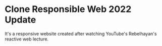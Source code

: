 # Clone Responsible Web 2022 Update

It's a responsive website created after watching YouTube's Rebelhayan's reactive web lecture.
